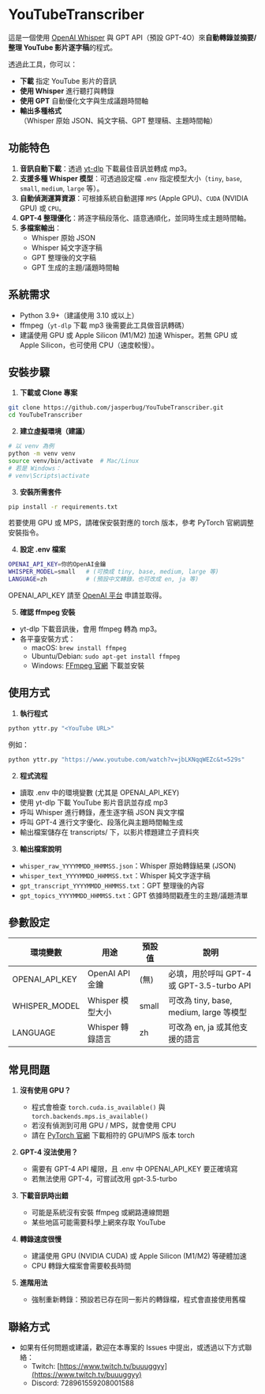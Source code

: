 # YouTubeTranscriber

這是一個使用 [OpenAI Whisper](https://github.com/openai/whisper) 與 GPT API（預設 GPT-4O）來**自動轉錄並摘要/整理 YouTube 影片逐字稿**的程式。

透過此工具，你可以：
- **下載** 指定 YouTube 影片的音訊
- **使用 Whisper** 進行聽打與轉錄
- **使用 GPT** 自動優化文字與生成議題時間軸
- **輸出多種格式**（Whisper 原始 JSON、純文字稿、GPT 整理稿、主題時間軸）

## 功能特色

1. **音訊自動下載**：透過 [yt-dlp](https://github.com/yt-dlp/yt-dlp) 下載最佳音訊並轉成 mp3。
2. **支援多種 Whisper 模型**：可透過設定檔 `.env` 指定模型大小（`tiny`, `base`, `small`, `medium`, `large` 等）。
3. **自動偵測運算資源**：可根據系統自動選擇 `MPS` (Apple GPU)、`CUDA` (NVIDIA GPU) 或 `CPU`。
4. **GPT-4 整理優化**：將逐字稿段落化、語意通順化，並同時生成主題時間軸。
5. **多檔案輸出**：
   - Whisper 原始 JSON
   - Whisper 純文字逐字稿
   - GPT 整理後的文字稿
   - GPT 生成的主題/議題時間軸

## 系統需求

- Python 3.9+（建議使用 3.10 或以上）
- ffmpeg（`yt-dlp` 下載 mp3 後需要此工具做音訊轉碼）
- 建議使用 GPU 或 Apple Silicon (M1/M2) 加速 Whisper。若無 GPU 或 Apple Silicon，也可使用 CPU（速度較慢）。

## 安裝步驟

1. **下載或 Clone 專案**
```bash
git clone https://github.com/jasperbug/YouTubeTranscriber.git
cd YouTubeTranscriber
```

2. **建立虛擬環境（建議）**
```bash
# 以 venv 為例
python -m venv venv
source venv/bin/activate  # Mac/Linux
# 若是 Windows：
# venv\Scripts\activate
```

3. **安裝所需套件**
```bash
pip install -r requirements.txt
```
若要使用 GPU 或 MPS，請確保安裝對應的 torch 版本，參考 PyTorch 官網調整安裝指令。

4. **設定 .env 檔案**
```bash
OPENAI_API_KEY=你的OpenAI金鑰
WHISPER_MODEL=small   # (可換成 tiny, base, medium, large 等)
LANGUAGE=zh           # (預設中文轉錄，也可改成 en, ja 等)
```
OPENAI_API_KEY 請至 [OpenAI 平台](https://platform.openai.com/) 申請並取得。

5. **確認 ffmpeg 安裝**
- yt-dlp 下載音訊後，會用 ffmpeg 轉為 mp3。
- 各平臺安裝方式：
  - macOS: `brew install ffmpeg`
  - Ubuntu/Debian: `sudo apt-get install ffmpeg`
  - Windows: [FFmpeg 官網](https://ffmpeg.org/download.html) 下載並安裝

## 使用方式

1. **執行程式**
```bash
python yttr.py "<YouTube URL>"
```
例如：
```bash
python yttr.py "https://www.youtube.com/watch?v=jbLKNqqWEZc&t=529s"
```

2. **程式流程**
- 讀取 .env 中的環境變數 (尤其是 OPENAI_API_KEY)
- 使用 yt-dlp 下載 YouTube 影片音訊並存成 mp3
- 呼叫 Whisper 進行轉錄，產生逐字稿 JSON 與文字檔
- 呼叫 GPT-4 進行文字優化、段落化與主題時間軸生成
- 輸出檔案儲存在 transcripts/ 下，以影片標題建立子資料夾

3. **輸出檔案說明**
- `whisper_raw_YYYYMMDD_HHMMSS.json`：Whisper 原始轉錄結果 (JSON)
- `whisper_text_YYYYMMDD_HHMMSS.txt`：Whisper 純文字逐字稿
- `gpt_transcript_YYYYMMDD_HHMMSS.txt`：GPT 整理後的內容
- `gpt_topics_YYYYMMDD_HHMMSS.txt`：GPT 依據時間戳產生的主題/議題清單

## 參數設定

| 環境變數 | 用途 | 預設值 | 說明 |
|----------|------|--------|------|
| OPENAI_API_KEY | OpenAI API 金鑰 | (無) | 必填，用於呼叫 GPT-4 或 GPT-3.5-turbo API |
| WHISPER_MODEL | Whisper 模型大小 | small | 可改為 tiny, base, medium, large 等模型 |
| LANGUAGE | Whisper 轉錄語言 | zh | 可改為 en, ja 或其他支援的語言 |

## 常見問題

1. **沒有使用 GPU？**
   - 程式會檢查 `torch.cuda.is_available()` 與 `torch.backends.mps.is_available()`
   - 若沒有偵測到可用 GPU / MPS，就會使用 CPU
   - 請在 [PyTorch 官網](https://pytorch.org/) 下載相符的 GPU/MPS 版本 torch

2. **GPT-4 沒法使用？**
   - 需要有 GPT-4 API 權限，且 .env 中 OPENAI_API_KEY 要正確填寫
   - 若無法使用 GPT-4，可嘗試改用 gpt-3.5-turbo

3. **下載音訊時出錯**
   - 可能是系統沒有安裝 ffmpeg 或網路連線問題
   - 某些地區可能需要科學上網來存取 YouTube

4. **轉錄速度很慢**
   - 建議使用 GPU (NVIDIA CUDA) 或 Apple Silicon (M1/M2) 等硬體加速
   - CPU 轉錄大檔案會需要較長時間

5. **進階用法**
   - 強制重新轉錄：預設若已存在同一影片的轉錄檔，程式會直接使用舊檔

## 聯絡方式

- 如果有任何問題或建議，歡迎在本專案的 Issues 中提出，或透過以下方式聯絡：
  - Twitch: [https://www.twitch.tv/buuuggyy](https://www.twitch.tv/buuuggyy)
  - Discord: 728961559208001588

